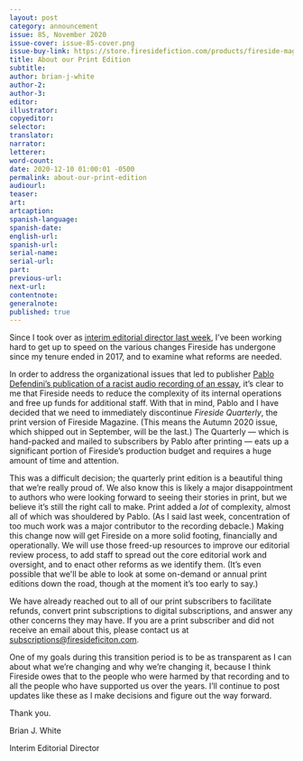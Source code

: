 ```yaml
---
layout: post
category: announcement
issue: 85, November 2020
issue-cover: issue-85-cover.png
issue-buy-link: https://store.firesidefiction.com/products/fireside-magazine-issue-85-november-2020
title: About our Print Edition
subtitle:
author: brian-j-white
author-2:
author-3:
editor:
illustrator:
copyeditor:
selector:
translator:
narrator:
letterer:
word-count:
date: 2020-12-10 01:00:01 -0500
permalink: about-our-print-edition
audiourl:
teaser:
art:
artcaption:
spanish-language:
spanish-date:
english-url:
spanish-url:
serial-name:
serial-url:
part:
previous-url:
next-url:
contentnote:
generalnote:
published: true
---
```


Since I took over as [interim editorial director last week](interim-editorial-director), I’ve been working hard to get up to speed on the various changes Fireside has undergone since my tenure ended in 2017, and to examine what reforms are needed.

In order to address the organizational issues that led to publisher [Pablo Defendini’s publication of a racist audio recording of an essay](regarding-our-audio-recordings), it’s clear to me that Fireside needs to reduce the complexity of its internal operations and free up funds for additional staff. With that in mind, Pablo and I have decided that we need to immediately discontinue _Fireside Quarterly_, the print version of Fireside Magazine. (This means the Autumn 2020 issue, which shipped out in September, will be the last.) The Quarterly — which is hand-packed and mailed to subscribers by Pablo after printing — eats up a significant portion of Fireside’s production budget and requires a huge amount of time and attention.

This was a difficult decision; the quarterly print edition is a beautiful thing that we’re really proud of. We also know this is likely a major disappointment to authors who were looking forward to seeing their stories in print, but we believe it’s still the right call to make. Print added a _lot_ of complexity, almost all of which was shouldered by Pablo. (As I said last week, concentration of too much work was a major contributor to the recording debacle.) Making this change now will get Fireside on a more solid footing, financially and operationally. We will use those freed-up resources to improve our editorial review process, to add staff to spread out the core editorial work and oversight, and to enact other reforms as we identify them. (It’s even possible that we'll be able to look at some on-demand or annual print editions down the road, though at the moment it’s too early to say.)

We have already reached out to all of our print subscribers to facilitate refunds, convert print subscriptions to digital subscriptions, and answer any other concerns they may have. If you are a print subscriber and did not receive an email about this, please contact us at [subscriptions@firesideficiton.com](mailto:subscriptions@firesidefiction.com).

One of my goals during this transition period is to be as transparent as I can about what we’re changing and why we’re changing it, because I think Fireside owes that to the people who were harmed by that recording and to all the people who have supported us over the years. I’ll continue to post updates like these as I make decisions and figure out the way forward.

Thank you.

Brian J. White

Interim Editorial Director
